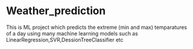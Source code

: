 # Weather_prediction
This is ML project which predicts the extreme (min and max) temparatures of a day using many machine learning models such as LinearRegression,SVR,DessionTreeClassifier etc
